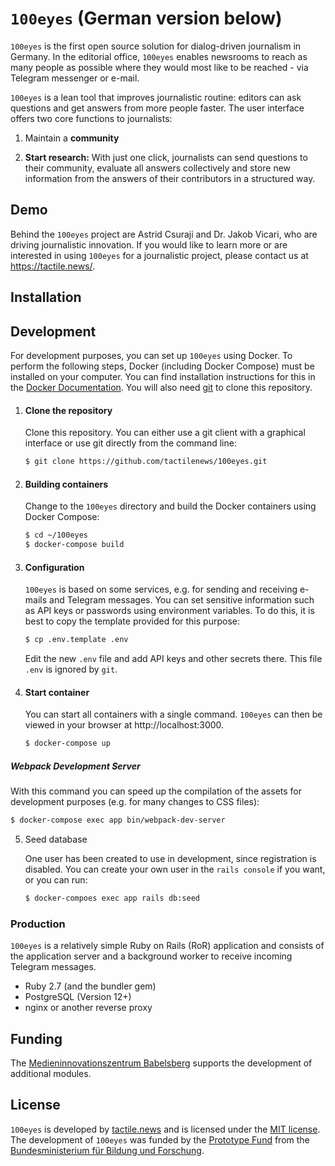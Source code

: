 # `100eyes` (German version below)

`100eyes` is the first open source solution for dialog-driven journalism in Germany. In the editorial office, `100eyes` enables newsrooms to reach as many people as possible where they would most like to be reached - via Telegram messenger or e-mail.

`100eyes` is a lean tool that improves journalistic routine: editors can ask questions and get answers from more people faster. The user interface offers two core functions to journalists:

1. Maintain a **community**

2. **Start research:** With just one click, journalists can send questions to their community, evaluate all answers collectively and store new information from the answers of their contributors in a structured way.

## Demo
Behind the `100eyes` project are Astrid Csuraji and Dr. Jakob Vicari, who are driving journalistic innovation. If you would like to learn more or are interested in using `100eyes` for a journalistic project, please contact us at https://tactile.news/.

## Installation

## Development
For development purposes, you can set up `100eyes` using Docker. To perform the following steps, Docker (including Docker Compose) must be installed on your computer. You can find installation instructions for this in the [Docker Documentation](https://docs.docker.com/get-docker/). You will also need [git](https://git-scm.com/book/en/v2/Getting-Started-Installing-Git) to clone this repository.

1. #### Clone the repository
   Clone this repository. You can either use a git client with a graphical interface or use git directly from the command line:

   ```bash
   $ git clone https://github.com/tactilenews/100eyes.git
   ```

2. #### Building containers
   Change to the `100eyes` directory and build the Docker containers using Docker Compose:

    ```bash
    $ cd ~/100eyes
    $ docker-compose build
    ```

3. #### Configuration
   `100eyes` is based on some services, e.g. for sending and receiving e-mails and Telegram messages. You can set sensitive information such as API keys or passwords using environment variables. To do this, it is best to copy the template provided for this purpose:

   ```bash
   $ cp .env.template .env
   ```

   Edit the new `.env` file and add API keys and other secrets there. This file `.env` is ignored by `git`.

4. #### Start container
    You can start all containers with a single command. `100eyes` can then be viewed in your browser at http://localhost:3000.

    ```bash
    $ docker-compose up
    ```

  ##### Webpack Development Server

  With this command you can speed up the compilation of the assets for development purposes (e.g. for many changes to CSS files):

  ```bash
  $ docker-compose exec app bin/webpack-dev-server
  ```

5. Seed database

   One user has been created to use in development, since registration is disabled. You can create your own user in the `rails console` if you want, or you can run:

   ```bash
   $ docker-compoes exec app rails db:seed
   ```


### Production
`100eyes` is a relatively simple Ruby on Rails (RoR) application and consists of the application server and a background worker to receive incoming Telegram messages.

* Ruby 2.7 (and the bundler gem)
* PostgreSQL (Version 12+)
* nginx or another reverse proxy

## Funding
The [Medieninnovationszentrum Babelsberg](http://miz-babelsberg.de) supports the development of additional modules.

## License
`100eyes` is developed by [tactile.news](https://tactile.news) and is licensed under the [MIT license](https://github.com/tactilenews/100eyes/blob/master/LICENSE).
The development of `100eyes` was funded by the [Prototype Fund](https://prototypefund.de) from the [Bundesministerium für Bildung und Forschung](https://bmbf.de).
